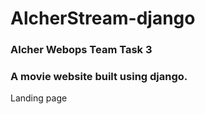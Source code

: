 # AlcherStream-django
### Alcher Webops Team Task 3
### A movie website built using django. 

Landing page
